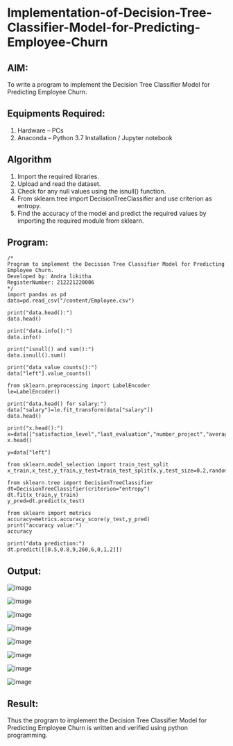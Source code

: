 # Implementation-of-Decision-Tree-Classifier-Model-for-Predicting-Employee-Churn

## AIM:
To write a program to implement the Decision Tree Classifier Model for Predicting Employee Churn.

## Equipments Required:
1. Hardware – PCs
2. Anaconda – Python 3.7 Installation / Jupyter notebook

## Algorithm
1. Import the required libraries.
2. Upload and read the dataset.
3. Check for any null values using the isnull() function.
4. From sklearn.tree import DecisionTreeClassifier and use criterion as entropy.
5. Find the accuracy of the model and predict the required values by importing the required module from sklearn.


## Program:
```
/*
Program to implement the Decision Tree Classifier Model for Predicting Employee Churn.
Developed by: Andra likitha
RegisterNumber: 212221220006 
*/
import pandas as pd
data=pd.read_csv("/content/Employee.csv")

print("data.head():")
data.head()

print("data.info():")
data.info()

print("isnull() and sum():")
data.isnull().sum()

print("data value counts():")
data["left"].value_counts()

from sklearn.preprocessing import LabelEncoder
le=LabelEncoder()

print("data.head() for salary:")
data["salary"]=le.fit_transform(data["salary"])
data.head()

print("x.head():")
x=data[["satisfaction_level","last_evaluation","number_project","average_montly_hours","time_spend_company","Work_accident","promotion_last_5years","salary"]]
x.head()

y=data["left"]

from sklearn.model_selection import train_test_split
x_train,x_test,y_train,y_test=train_test_split(x,y,test_size=0.2,random_state=100)

from sklearn.tree import DecisionTreeClassifier
dt=DecisionTreeClassifier(criterion="entropy")
dt.fit(x_train,y_train)
y_pred=dt.predict(x_test)

from sklearn import metrics
accuracy=metrics.accuracy_score(y_test,y_pred)
print("accuracy value:")
accuracy

print("data prediction:")
dt.predict([[0.5,0.8,9,260,6,0,1,2]])
```

## Output:
![image](https://github.com/andralikitha/Implementation-of-Decision-Tree-Classifier-Model-for-Predicting-Employee-Churn/assets/131592130/b5a7f326-ae65-4fe4-8f01-bac7258ac616)

![image](https://github.com/andralikitha/Implementation-of-Decision-Tree-Classifier-Model-for-Predicting-Employee-Churn/assets/131592130/aae484d3-d52a-4c0a-9c3b-9fd15092efce)

![image](https://github.com/andralikitha/Implementation-of-Decision-Tree-Classifier-Model-for-Predicting-Employee-Churn/assets/131592130/5857ff5f-72c4-4265-80ba-2f5359877070)

![image](https://github.com/andralikitha/Implementation-of-Decision-Tree-Classifier-Model-for-Predicting-Employee-Churn/assets/131592130/f71ab96b-4ebd-4c27-80c9-bc094d607218)

![image](https://github.com/andralikitha/Implementation-of-Decision-Tree-Classifier-Model-for-Predicting-Employee-Churn/assets/131592130/67375816-b020-483d-a66d-ee133bacb4ce)

![image](https://github.com/andralikitha/Implementation-of-Decision-Tree-Classifier-Model-for-Predicting-Employee-Churn/assets/131592130/c012458c-c989-440e-9a21-190d80bee7b7)

![image](https://github.com/andralikitha/Implementation-of-Decision-Tree-Classifier-Model-for-Predicting-Employee-Churn/assets/131592130/54968dbd-96c6-46de-abab-3ba58e5a24b0)

![image](https://github.com/andralikitha/Implementation-of-Decision-Tree-Classifier-Model-for-Predicting-Employee-Churn/assets/131592130/94213645-ccc1-49a9-92a9-73eaa9244375)


## Result:
Thus the program to implement the  Decision Tree Classifier Model for Predicting Employee Churn is written and verified using python programming.
